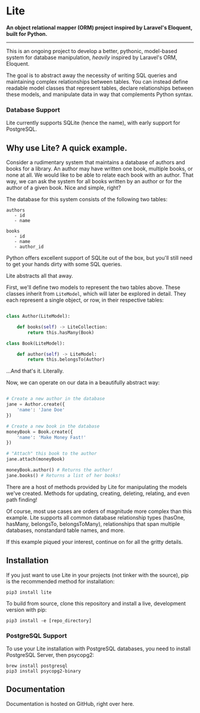 # Lite
**An object relational mapper (ORM) project inspired by Laravel's Eloquent, built for Python.**

--------

This is an ongoing project to develop a better, pythonic, model-based system for database manipulation, *heavily* inspired by Laravel's ORM, Eloquent.

The goal is to abstract away the necessity of writing SQL queries and maintaining complex relationships between tables. You can instead define readable model classes that represent tables, declare relationships between these models, and manipulate data in way that complements Python syntax.

### Database Support
Lite currently supports SQLite (hence the name), with early support for PostgreSQL.

## Why use Lite? A quick example.
Consider a rudimentary system that maintains a database of authors and books for a library. An author may have written one book, multiple books, or none at all. We would like to be able to relate each book with an author. That way, we can ask the system for all books written by an author or for the author of a given book. Nice and simple, right?

The database for this system consists of the following two tables:

```
authors
   - id
   - name

books
   - id
   - name
   - author_id
```

Python offers excellent support of SQLite out of the box, but you'll still need to get your hands dirty with some SQL queries.

Lite abstracts all that away.

First, we'll define two models to represent the two tables above. These classes inherit from ```LiteModel```, which will later be explored in detail. They each represent a single object, or row, in their respective tables:

```python

class Author(LiteModel):

    def books(self) -> LiteCollection:
        return this.hasMany(Book)

class Book(LiteModel):

    def author(self) -> LiteModel:
        return this.belongsTo(Author)

```

...And that's it. Literally.

Now, we can operate on our data in a beautifully abstract way:

```python

# Create a new author in the database
jane = Author.create({
    'name': 'Jane Doe'
})

# Create a new book in the database
moneyBook = Book.create({
    'name': 'Make Money Fast!'
})

# "Attach" this book to the author
jane.attach(moneyBook)

moneyBook.author() # Returns the author!
jane.books() # Returns a list of her books!
```

There are a host of methods provided by Lite for manipulating the models we've created. Methods for updating, creating, deleting, relating, and even path finding!

Of course, most use cases are orders of magnitude more complex than this example. Lite supports all common database relationship types (hasOne, hasMany, belongsTo, belongsToMany), relationships that span multiple databases, nonstandard table names, and more.

If this example piqued your interest, continue on for all the gritty details.

## Installation
If you just want to use Lite in your projects (not tinker with the source), pip is the recommended method for installation:

```pip3 install lite```

To build from source, clone this repository and install a live, development version with pip:

```pip3 install -e [repo_directory]```

### PostgreSQL Support
To use your Lite installation with PostgreSQL databases, you need to install PostgreSQL Server, then psycopg2:

```
brew install postgresql
pip3 install psycopg2-binary
```

## Documentation

Documentation is hosted on GitHub, right over here.
